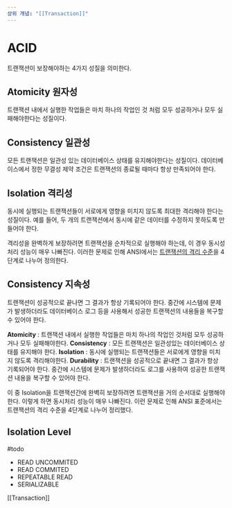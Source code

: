 ```yaml
---
상위 개념: "[[Transaction]]"
---
```

# ACID
트랜잭션이 보장해야하는 4가지 성질을 의미한다.

## Atomicity 원자성
트랜잭션 내에서 실행한 작업들은 마치 하나의 작업인 것 처럼 모두 성공하거나 모두 실패해야한다는 성질이다.

## Consistency 일관성
모든 트랜잭션은 일관성 있는 데이터베이스 상태를 유지해야한다는 성질이다. 데이터베이스에서 정한 무결성 제약 조건은 트랜잭션의 종료될 때마다 항상 만족되어야 한다.

## Isolation 격리성
동시에 실행되는 트랜잭션들이 서로에게 영향을 미치지 않도록 최대한 격리해야 한다는 성질이다. 예를 들어, 두 개의 트랜잭션에서 동시에 같은 데이터를 수정하지 못하도록 만들어야 한다. 

격리성을 완벽하게 보장하려면 트랜잭션을 순차적으로 실행해야 하는데, 이 경우 동시성 처리 성능이 매우 나빠진다. 이러한 문제로 인해 ANSI에서는 [트랜잭션의 격리 수준](Isolation%20Level)을 4단계로 나누어 정의한다.

## Consistency 지속성
트랜잭션이 성공적으로 끝나면 그 결과가 항상 기록되어야 한다. 중간에 시스템에 문제가 발생하더라도 데이터베이스 로그 등을 사용해서 성공한 트랜잭션의 내용들을 복구할 수 있어야 한다.

**Atomicity** : 트랜잭션 내에서 실행한 작업들은 마치 하나의 작업인 것처럼 모두 성공하거나 모두 실패해야한다.
**Consistency** : 모든 트랜잭션은 일관성있는 데이터베이스 상태를 유지해야 한다. 
**Isolation** : 동시에 실행되는 트랜잭션들은 서로에게 영향을 미치지 않도록 격리해야한다.
**Durability** : 트랜잭션을 성공적으로 끝내면 그 결과가 항상 기록되어야 한다. 중간에 시스템에 문제가 발생하더라도 로그를 사용하여 성공한 트랜잭션 내용을 복구할 수 있어야 한다. 

이 중 Isolation을 트랜잭션간에 완벽히 보장하려면 트랜잭션을 거의 순서대로 실행해야 한다. 이렇게 하면 동시처리 성능이 매우 나빠진다. 이런 문제로 인해 ANSI 표준에서는 트랜잭션의 격리 수준을 4단계로 나누어 정리했다.

## Isolation Level
#todo <!-- 채우기 -->
* READ UNCOMMITED 
* READ COMMITED
* REPEATABLE READ
* SERIALIZABLE


[[Transaction]]